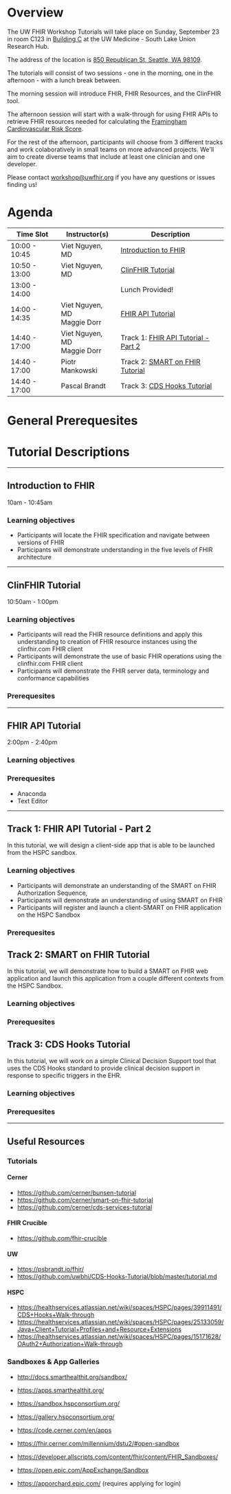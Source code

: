 # Overview
The UW FHIR Workshop Tutorials will take place on Sunday, September 23 in room C123 in [Building C](https://www.uwmedicine.org/research/sites-facilities/slu/maps-contacts) at the UW Medicine - South Lake Union Research Hub. 

The address of the location is [850 Republican St, Seattle, WA 98109](https://goo.gl/maps/Z3wTR9A5iVP2). 

The tutorials will consist of two sessions - one in the morning, one in the afternoon - with a lunch break between. 

The morning session will introduce FHIR, FHIR Resources, and the ClinFHIR tool. 

The afternoon session will start with a walk-through for using FHIR APIs to retrieve FHIR resources needed for calculating the [Framingham Cardiovascular Risk Score](https://en.wikipedia.org/wiki/Framingham_Risk_Score).

For the rest of the afternoon, participants will choose from 3 different tracks and work colaboratively in small teams on more advanced projects. 
We'll aim to create diverse teams that include at least one clinician and one developer. 

Please contact <a href='mailto:workshop@uwfhir.org'>workshop@uwfhir.org</a> if you have any questions or issues finding us!

# Agenda

| Time Slot     | Instructor(s) |  Description  |
| ------------- |-----------------|------------------------------------------------------|
| 10:00 - 10:45 | Viet Nguyen, MD | [Introduction to FHIR](#introduction-to-fhir)        |
| 10:50 - 13:00 | Viet Nguyen, MD | [ClinFHIR Tutorial](#clinfhir-tutorial)          |
| 13:00 - 14:00 | &nbsp; |   Lunch Provided!     |
| 14:00 - 14:35 | Viet Nguyen, MD <br /> Maggie Dorr | [FHIR API Tutorial](#fhir-api-tutorial) |
| 14:40 - 17:00 | Viet Nguyen, MD <br /> Maggie Dorr | Track 1: [FHIR API Tutorial - Part 2]() |
| 14:40 - 17:00 | Piotr Mankowski | Track 2: [SMART on FHIR Tutorial]() |
| 14:40 - 17:00 | Pascal Brandt | Track 3: [CDS Hooks Tutorial]() |

# General Prerequesites

# Tutorial Descriptions

---

## Introduction to FHIR
10am - 10:45am

### Learning objectives
- Participants will locate the FHIR specification and navigate between versions of FHIR
- Participants will demonstrate understanding in the five levels of FHIR architecture

--- 

## ClinFHIR Tutorial
10:50am - 1:00pm

### Learning objectives
- Participants will read the FHIR resource definitions and apply this understanding to creation of FHIR resource instances using the clinfhir.com FHIR client
- Participants will demonstrate the use of basic FHIR operations using the clinfhir.com FHIR client
- Participants will demonstrate the FHIR server data, terminology and conformance capabilities

### Prerequesites

--- 

## FHIR API Tutorial
2:00pm - 2:40pm



### Learning objectives

### Prerequesites
- Anaconda
- Text Editor
--- 

## Track 1: FHIR API Tutorial - Part 2
In this tutorial, we will design a client-side app that is able to be launched from the HSPC sandbox.

### Learning objectives
- Participants will demonstrate an understanding of the SMART on FHIR Authorization Sequence, 
- Participants will demonstrate an understanding of using SMART on FHIR  
- Participants will register and launch a client-SMART on FHIR application on the HSPC Sandbox

### Prerequesites


## Track 2: SMART on FHIR Tutorial
In this tutorial, we will demonstrate how to build a SMART on FHIR web application and launch this application from a couple different contexts from the HSPC Sandbox.

### Learning objectives

### Prerequesites


## Track 3: CDS Hooks Tutorial
In this tutorial, we will work on a simple Clinical Decision Support tool that uses the CDS Hooks standard 
to provide clinical decision support in response to specific triggers in the EHR.

### Learning objectives

### Prerequesites

---

## Useful Resources

### Tutorials

#### Cerner
- https://github.com/cerner/bunsen-tutorial
- https://github.com/cerner/smart-on-fhir-tutorial
- https://github.com/cerner/cds-services-tutorial

#### FHIR Crucible
- https://github.com/fhir-crucible

#### UW
- https://psbrandt.io/fhir/
- https://github.com/uwbhi/CDS-Hooks-Tutorial/blob/master/tutorial.md

#### HSPC
- https://healthservices.atlassian.net/wiki/spaces/HSPC/pages/39911491/CDS+Hooks+Walk-through
- https://healthservices.atlassian.net/wiki/spaces/HSPC/pages/25133059/Java+Client+Tutorial+Profiles+and+Resource+Extensions
- https://healthservices.atlassian.net/wiki/spaces/HSPC/pages/15171628/OAuth2+Authorization+Walk-through


### Sandboxes & App Galleries
- http://docs.smarthealthit.org/sandbox/
- https://apps.smarthealthit.org/
- https://sandbox.hspconsortium.org/
- https://gallery.hspconsortium.org/

- https://code.cerner.com/en/apps
- https://fhir.cerner.com/millennium/dstu2/#open-sandbox

- https://developer.allscripts.com/content/fhir/content/FHIR_Sandboxes/

- https://open.epic.com/AppExchange/Sandbox
- https://apporchard.epic.com/ (requires applying for login)


